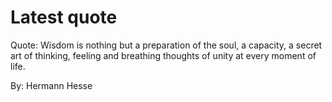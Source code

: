 # Latest quote 

Quote: Wisdom is nothing but a preparation of the soul, a capacity, a secret art of thinking, feeling and breathing thoughts of unity at every moment of life. 

By: Hermann Hesse